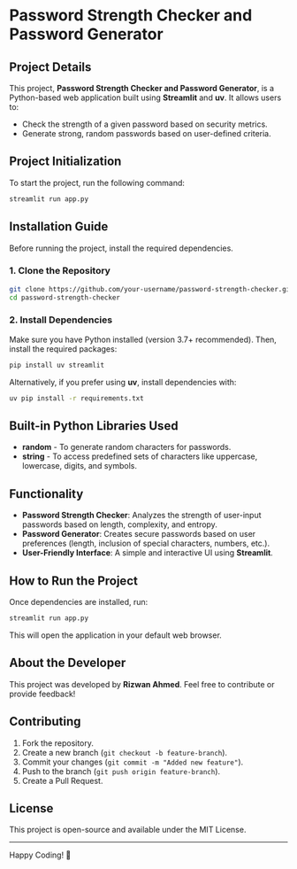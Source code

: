 # Password Strength Checker and Password Generator

## Project Details
This project, **Password Strength Checker and Password Generator**, is a Python-based web application built using **Streamlit** and **uv**. It allows users to:
- Check the strength of a given password based on security metrics.
- Generate strong, random passwords based on user-defined criteria.

## Project Initialization
To start the project, run the following command:
```sh
streamlit run app.py
```

## Installation Guide
Before running the project, install the required dependencies.

### 1. Clone the Repository
```sh
git clone https://github.com/your-username/password-strength-checker.git
cd password-strength-checker
```

### 2. Install Dependencies
Make sure you have Python installed (version 3.7+ recommended). Then, install the required packages:
```sh
pip install uv streamlit
```

Alternatively, if you prefer using **uv**, install dependencies with:
```sh
uv pip install -r requirements.txt
```

## Built-in Python Libraries Used
- **random** - To generate random characters for passwords.
- **string** - To access predefined sets of characters like uppercase, lowercase, digits, and symbols.

## Functionality
- **Password Strength Checker**: Analyzes the strength of user-input passwords based on length, complexity, and entropy.
- **Password Generator**: Creates secure passwords based on user preferences (length, inclusion of special characters, numbers, etc.).
- **User-Friendly Interface**: A simple and interactive UI using **Streamlit**.

## How to Run the Project
Once dependencies are installed, run:
```sh
streamlit run app.py
```
This will open the application in your default web browser.

## About the Developer
This project was developed by **Rizwan Ahmed**. Feel free to contribute or provide feedback!

## Contributing
1. Fork the repository.
2. Create a new branch (`git checkout -b feature-branch`).
3. Commit your changes (`git commit -m "Added new feature"`).
4. Push to the branch (`git push origin feature-branch`).
5. Create a Pull Request.

## License
This project is open-source and available under the MIT License.

---
Happy Coding! 🚀

